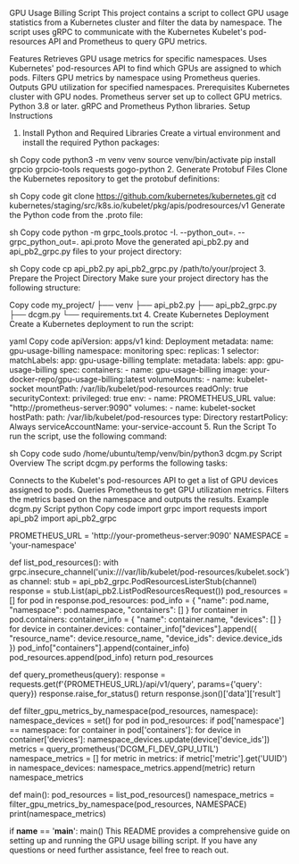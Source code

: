 GPU Usage Billing Script
This project contains a script to collect GPU usage statistics from a Kubernetes cluster and filter the data by namespace. The script uses gRPC to communicate with the Kubernetes Kubelet's pod-resources API and Prometheus to query GPU metrics.

Features
Retrieves GPU usage metrics for specific namespaces.
Uses Kubernetes' pod-resources API to find which GPUs are assigned to which pods.
Filters GPU metrics by namespace using Prometheus queries.
Outputs GPU utilization for specified namespaces.
Prerequisites
Kubernetes cluster with GPU nodes.
Prometheus server set up to collect GPU metrics.
Python 3.8 or later.
gRPC and Prometheus Python libraries.
Setup Instructions
1. Install Python and Required Libraries
Create a virtual environment and install the required Python packages:

sh
Copy code
python3 -m venv venv
source venv/bin/activate
pip install grpcio grpcio-tools requests gogo-python
2. Generate Protobuf Files
Clone the Kubernetes repository to get the protobuf definitions:

sh
Copy code
git clone https://github.com/kubernetes/kubernetes.git
cd kubernetes/staging/src/k8s.io/kubelet/pkg/apis/podresources/v1
Generate the Python code from the .proto file:

sh
Copy code
python -m grpc_tools.protoc -I. --python_out=. --grpc_python_out=. api.proto
Move the generated api_pb2.py and api_pb2_grpc.py files to your project directory:

sh
Copy code
cp api_pb2.py api_pb2_grpc.py /path/to/your/project
3. Prepare the Project Directory
Make sure your project directory has the following structure:

Copy code
my_project/
├── venv
├── api_pb2.py
├── api_pb2_grpc.py
├── dcgm.py
└── requirements.txt
4. Create Kubernetes Deployment
Create a Kubernetes deployment to run the script:

yaml
Copy code
apiVersion: apps/v1
kind: Deployment
metadata:
  name: gpu-usage-billing
  namespace: monitoring
spec:
  replicas: 1
  selector:
    matchLabels:
      app: gpu-usage-billing
  template:
    metadata:
      labels:
        app: gpu-usage-billing
    spec:
      containers:
      - name: gpu-usage-billing
        image: your-docker-repo/gpu-usage-billing:latest
        volumeMounts:
        - name: kubelet-socket
          mountPath: /var/lib/kubelet/pod-resources
          readOnly: true
        securityContext:
          privileged: true
        env:
        - name: PROMETHEUS_URL
          value: "http://prometheus-server:9090"
      volumes:
      - name: kubelet-socket
        hostPath:
          path: /var/lib/kubelet/pod-resources
          type: Directory
      restartPolicy: Always
      serviceAccountName: your-service-account
5. Run the Script
To run the script, use the following command:

sh
Copy code
sudo /home/ubuntu/temp/venv/bin/python3 dcgm.py
Script Overview
The script dcgm.py performs the following tasks:

Connects to the Kubelet's pod-resources API to get a list of GPU devices assigned to pods.
Queries Prometheus to get GPU utilization metrics.
Filters the metrics based on the namespace and outputs the results.
Example dcgm.py Script
python
Copy code
import grpc
import requests
import api_pb2
import api_pb2_grpc

PROMETHEUS_URL = 'http://your-prometheus-server:9090'
NAMESPACE = 'your-namespace'

def list_pod_resources():
    with grpc.insecure_channel('unix:///var/lib/kubelet/pod-resources/kubelet.sock') as channel:
        stub = api_pb2_grpc.PodResourcesListerStub(channel)
        response = stub.List(api_pb2.ListPodResourcesRequest())
        pod_resources = []
        for pod in response.pod_resources:
            pod_info = {
                "name": pod.name,
                "namespace": pod.namespace,
                "containers": []
            }
            for container in pod.containers:
                container_info = {
                    "name": container.name,
                    "devices": []
                }
                for device in container.devices:
                    container_info["devices"].append({
                        "resource_name": device.resource_name,
                        "device_ids": device.device_ids
                    })
                pod_info["containers"].append(container_info)
            pod_resources.append(pod_info)
    return pod_resources

def query_prometheus(query):
    response = requests.get(f'{PROMETHEUS_URL}/api/v1/query', params={'query': query})
    response.raise_for_status()
    return response.json()['data']['result']

def filter_gpu_metrics_by_namespace(pod_resources, namespace):
    namespace_devices = set()
    for pod in pod_resources:
        if pod['namespace'] == namespace:
            for container in pod['containers']:
                for device in container['devices']:
                    namespace_devices.update(device['device_ids'])
    metrics = query_prometheus('DCGM_FI_DEV_GPU_UTIL')
    namespace_metrics = []
    for metric in metrics:
        if metric['metric'].get('UUID') in namespace_devices:
            namespace_metrics.append(metric)
    return namespace_metrics

def main():
    pod_resources = list_pod_resources()
    namespace_metrics = filter_gpu_metrics_by_namespace(pod_resources, NAMESPACE)
    print(namespace_metrics)

if __name__ == '__main__':
    main()
This README provides a comprehensive guide on setting up and running the GPU usage billing script. If you have any questions or need further assistance, feel free to reach out.
